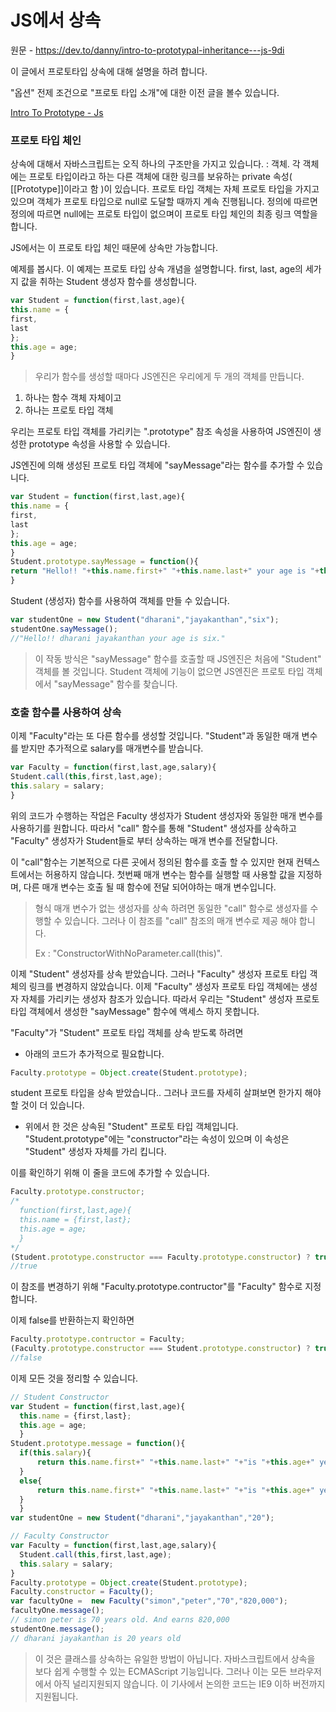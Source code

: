# JS에서 상속

원문 - https://dev.to/danny/intro-to-prototypal-inheritance---js-9di

이 글에서 프로토타입 상속에 대해 설명을 하려 합니다.

"옵션" 전제 조건으로 "프로토 타입 소개"에 대한 이전 글을 볼수 있습니다.

[Intro To Prototype - Js](https://dev.to/danny/intro-to-prototype---js-35a)

### 프로토 타입 체인

상속에 대해서 자바스크립트는 오직 하나의 구조만을 가지고 있습니다. : 객체. 각 객체에는 프로토 타입이라고 하는 다른 객체에 대한 링크를 보유하는 private 속성( [[Prototype]]이라고 함 )이 있습니다. 프로토 타입 객체는 자체 프로토 타입을 가지고 있으며 객체가 프로토 타입으로 null로 도달할 때까지 계속 진행됩니다. 정의에 따르면 정의에 따르면 null에는 프로토 타입이 없으며이 프로토 타입 체인의 최종 링크 역할을합니다.

JS에서는 이 프로토 타입 체인 때문에 상속만 가능합니다.

예제를 봅시다. 이 예제는 프로토 타입 상속 개념을 설명합니다. first, last, age의 세가지 값을 취하는 Student 생성자 함수를 생성합니다. 

```javascript
var Student = function(first,last,age){
this.name = {
first,
last
};
this.age = age;
}
```

> 우리가 함수를 생성할 때마다 JS엔진은 우리에게 두 개의 객체를 만듭니다.

1. 하나는 함수 객체 자체이고
2. 하나는 프로토 타입 객체

우리는 프로토 타입 객체를 가리키는 ".prototype" 참조 속성을 사용하여 JS엔진이 생성한 prototype 속성을 사용할 수 있습니다. 

JS엔진에 의해 생성된 프로토 타입 객체에 "sayMessage"라는 함수를 추가할 수 있습니다.

```javascript
var Student = function(first,last,age){
this.name = {
first,
last
};
this.age = age;
}
Student.prototype.sayMessage = function(){
return "Hello!! "+this.name.first+" "+this.name.last+" your age is "+this.age+"."
}
```

Student (생성자) 함수를 사용하여 객체를 만들 수 있습니다.

```javascript
var studentOne = new Student("dharani","jayakanthan","six");
studentOne.sayMessage();
//"Hello!! dharani jayakanthan your age is six."
```

> 이 작동 방식은 "sayMessage" 함수를 호출할 때 JS엔진은 처음에 "Student" 객체를 볼 것입니다. Student 객체에 기능이 없으면 JS엔진은 프로토 타입 객체에서 "sayMessage" 함수를 찾습니다.

### 호출 함수를 사용하여 상속

이제 "Faculty"라는 또 다른 함수를 생성할 것입니다. "Student"과 동일한 매개 변수를 받지만 추가적으로 salary를 매개변수를 받습니다.

```javascript
var Faculty = function(first,last,age,salary){
Student.call(this,first,last,age);
this.salary = salary;
}
```

위의 코드가 수행하는 작업은 Faculty 생성자가 Student 생성자와 동일한 매개 변수를 사용하기를 원합니다. 따라서  "call" 함수를 통해 "Student" 생성자를 상속하고 "Faculty" 생성자가 Student들로 부터 상속하는 매개 변수를 전달합니다.

이 "call"함수는 기본적으로 다른 곳에서 정의된 함수를 호출 할 수 있지만 현재 컨텍스트에서는 허용하지 않습니다. 첫번째 매개 변수는 함수를 실행할 때 사용할 값을 지정하며, 다른 매개 변수는 호출 될 때 함수에 전달 되어야하는 매개 변수입니다.

> 형식 매개 변수가 없는 생성자를 상속 하려면 동일한 "call" 함수로 생성자를 수행할 수 있습니다. 그러나 이 참조를 "call" 참조의 매개 변수로 제공 해야 합니다.
>
> Ex : "ConstructorWithNoParameter.call(this)".

이제 "Student" 생성자를 상속 받았습니다. 그러나 "Faculty" 생성자 프로토 타입 객체의 링크를 변경하지 않았습니다. 이제 "Faculty" 생성자 프로토 타입 객체에는 생성자 자체를 가리키는 생성자 참조가 있습니다. 따라서 우리는 "Student" 생성자 프로토 타입 객체에서 생성한 "sayMessage" 함수에 액세스 하지 못합니다.

"Faculty"가 "Student" 프로토 타입 객체를 상속 받도록 하려면

- 아래의 코드가 추가적으로 필요합니다.

```javascript
Faculty.prototype = Object.create(Student.prototype);
```

student 프로토 타입을 상속 받았습니다.. 그러나 코드를 자세히 살펴보면 한가지 해야할 것이 더 있습니다.

- 위에서 한 것은 상속된 "Student" 프로토 타입 객체입니다. "Student.prototype"에는 "constructor"라는 속성이 있으며 이 속성은 "Student" 생성자 자체를 가리 킵니다.

이를 확인하기 위해 이 줄을 코드에 추가할 수 있습니다.

```javascript
Faculty.prototype.constructor;
/*
  function(first,last,age){
  this.name = {first,last};
  this.age = age;
  }
*/
(Student.prototype.constructor === Faculty.prototype.constructor) ? true : false;
//true
```

이 참조를 변경하기 위해 "Faculty.prototype.contructor"를 "Faculty" 함수로 지정합니다.

이제 false를 반환하는지 확인하면

```javascript
Faculty.prototype.contructor = Faculty;
(Faculty.prototype.constructor === Student.prototype.constructor) ? true : false;
//false
```

이제 모든 것을 정리할 수 있습니다.

```javascript
// Student Constructor
var Student = function(first,last,age){
  this.name = {first,last};
  this.age = age;
  }
Student.prototype.message = function(){
  if(this.salary){
      return this.name.first+" "+this.name.last+" "+"is "+this.age+" years old. And earns "+this.salary;
  }
  else{
      return this.name.first+" "+this.name.last+" "+"is "+this.age+" years old";
  }
  }
var studentOne = new Student("dharani","jayakanthan","20");

// Faculty Constructor
var Faculty = function(first,last,age,salary){
  Student.call(this,first,last,age);
  this.salary = salary;
}
Faculty.prototype = Object.create(Student.prototype);
Faculty.constructor = Faculty();
var facultyOne =  new Faculty("simon","peter","70","820,000");
facultyOne.message();
// simon peter is 70 years old. And earns 820,000
studentOne.message();
// dharani jayakanthan is 20 years old
```

> 이 것은 클래스를 상속하는 유일한 방법이 아닙니다. 자바스크립트에서 상속을 보다 쉽게 수행할 수 있는 ECMAScript 기능입니다. 그러나 이는 모든 브라우저에서 아직 널리지원되지 않습니다. 이 기사에서 논의한 코드는 IE9 이하 버전까지 지원됩니다.